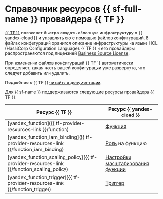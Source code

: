 # Справочник ресурсов {{ sf-full-name }} провайдера {{ TF }}

[{{ TF }}](https://www.terraform.io/) позволяет быстро создать облачную инфраструктуру в {{ yandex-cloud }} и управлять ею с помощью файлов конфигураций. В файлах конфигураций хранится описание инфраструктуры на языке HCL (HashiCorp Configuration Language). {{ TF }} и его провайдеры распространяются под лицензией [Business Source License](https://github.com/hashicorp/terraform/blob/main/LICENSE).

При изменении файлов конфигураций {{ TF }} автоматически определяет, какая часть вашей конфигурации уже развернута, что следует добавить или удалить.

Подробнее о {{ TF }} [читайте в документации](../tutorials/infrastructure-management/terraform-quickstart.md#install-terraform).

Для {{ sf-name }} поддерживаются следующие ресурсы провайдера {{ TF }}:

| **Ресурс {{ TF }}** | **Ресурс {{ yandex-cloud }}** |
| --- | --- |
| [yandex_function]({{ tf-provider-resources-link }}/function) | [Функция](./concepts/function.md) |
| [yandex_function_iam_binding]({{ tf-provider-resources-link }}/function_iam_binding) | [Роль](./security/index.md#roles-list.md) на функцию |
| [yandex_function_scaling_policy]({{ tf-provider-resources-link }}/function_scaling_policy) | [Настройки масштабирования функции](./concepts/function.md#scaling) |
| [yandex_function_trigger]({{ tf-provider-resources-link }}/function_trigger) | [Триггер](./concepts/trigger/index.md) |

